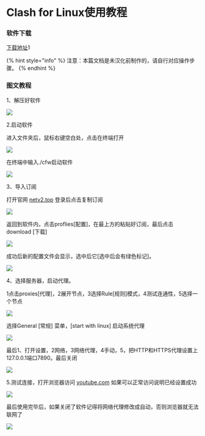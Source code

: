 # Clash for Linux使用教程

### 软件下载

[下载地址](https://flie.netv2.top/onedrivepublic/Cross%20Firewalls/CLASH/Clash.for.Windows-0.17.0-x64-linux-netv2.tar.gz)1

{% hint style="info" %}
注意：本篇文档是未汉化前制作的，请自行对应操作步骤。
{% endhint %}

### 图文教程

1、解压好软件

![](<../.gitbook/assets/image (51).png>)

2.启动软件

进入文件夹后，鼠标右键空白处，点击在终端打开

![](<../.gitbook/assets/image (62).png>)

在终端中输入./cfw启动软件

![](<../.gitbook/assets/image (53).png>)

3、导入订阅

打开官网 [netv2.top](http://netv2.top) 登录后点击复制订阅

![](<../.gitbook/assets/image (58).png>)

返回到软件内，点击proflies\[配置]，在最上方的粘贴好订阅，最后点击 download \[下载]

![](<../.gitbook/assets/image (56).png>)



成功后新的配置文件会显示，选中后它\[选中后会有绿色标记]。

![](<../.gitbook/assets/image (52).png>)

4、选择服务器，启动代理。

1点击proxies\[代理]，2展开节点，3选择Rule\[规则]模式，4测试连通性，5选择一个节点

![](<../.gitbook/assets/image (59).png>)

选择General \[常规] 菜单，\[start with linux] 启动系统代理

![](<../.gitbook/assets/image (57).png>)

最后1、打开设置，2网络，3网络代理，4手动，5，把HTTP和HTTPS代理设置上127.0.0.1端口7890。最后关闭

![](<../.gitbook/assets/image (60).png>)

5.测试连接，打开浏览器访问 [youtube.com](http://youtube.com) 如果可以正常访问说明已经设置成功

![](<../.gitbook/assets/image (55).png>)

最后使用完毕后，如果关闭了软件记得将网络代理修改成自动，否则浏览器就无法联网了

![](<../.gitbook/assets/image (54).png>)
